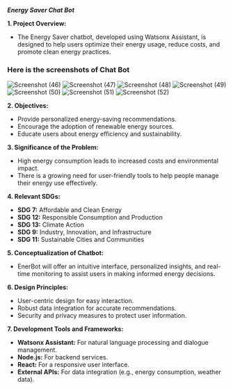 ***Energy Saver Chat Bot***

**1. Project Overview:**
   - The Energy Saver chatbot, developed using Watsonx Assistant, is designed to help users optimize their energy usage, reduce costs, and promote clean energy practices.
     
### Here is the screenshots of Chat Bot
![Screenshot (46)](https://github.com/user-attachments/assets/f95414f5-0bf9-4b58-8dc4-6d01ce597942)
![Screenshot (47)](https://github.com/user-attachments/assets/ee561c16-c97d-49ca-904a-29cf4497d3b0)
![Screenshot (48)](https://github.com/user-attachments/assets/9f1186b8-0002-4f64-944a-c25e1b5cc1f9)
![Screenshot (49)](https://github.com/user-attachments/assets/b23ed939-c71f-4ad5-98e2-84ff89c02372)
![Screenshot (50)](https://github.com/user-attachments/assets/af08635a-6118-4bd9-aa76-28e29162f342)
![Screenshot (51)](https://github.com/user-attachments/assets/a969b3e3-44a5-43d9-a07b-eccd3671e77f)
![Screenshot (52)](https://github.com/user-attachments/assets/716ab8f4-d690-4e6e-bdf8-559aa86f50f1)

**2. Objectives:**
   - Provide personalized energy-saving recommendations.
   - Encourage the adoption of renewable energy sources.
   - Educate users about energy efficiency and sustainability.

**3. Significance of the Problem:**
   - High energy consumption leads to increased costs and environmental impact.
   - There is a growing need for user-friendly tools to help people manage their energy use effectively.

**4. Relevant SDGs:**
   - **SDG 7:** Affordable and Clean Energy
   - **SDG 12:** Responsible Consumption and Production
   - **SDG 13:** Climate Action
   - **SDG 9:** Industry, Innovation, and Infrastructure
   - **SDG 11:** Sustainable Cities and Communities

**5. Conceptualization of Chatbot:**
   - EnerBot will offer an intuitive interface, personalized insights, and real-time monitoring to assist users in making informed energy decisions.

**6. Design Principles:**
   - User-centric design for easy interaction.
   - Robust data integration for accurate recommendations.
   - Security and privacy measures to protect user information.


**7. Development Tools and Frameworks:**
   - **Watsonx Assistant:** For natural language processing and dialogue management.
   - **Node.js:** For backend services.
   - **React:** For a responsive user interface.
   - **External APIs:** For data integration (e.g., energy consumption, weather data).
